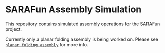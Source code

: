 # SARAFun Assembly Simulation

This repository contains simulated assembly operations for the SARAFun project.

Currently only a planar folding assembly is being worked on. Please see [`planar_folding_assembly`](planar_folding_assembly/) for more info.
